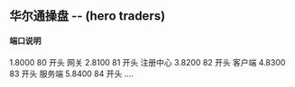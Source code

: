## 华尔通操盘  -- (hero traders)


#### 端口说明
1.8000  80 开头 网关
2.8100  81 开头 注册中心
3.8200  82 开头 客户端
4.8300  83 开头 服务端
5.8400  84 开头 ....


#### 
